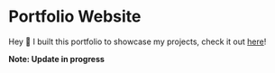 # Portfolio Website

Hey :cowboy_hat_face: I built this portfolio to showcase my projects, check it out [here](https://laura011205.github.io/portfolio-website/)!

**Note: Update in progress**
